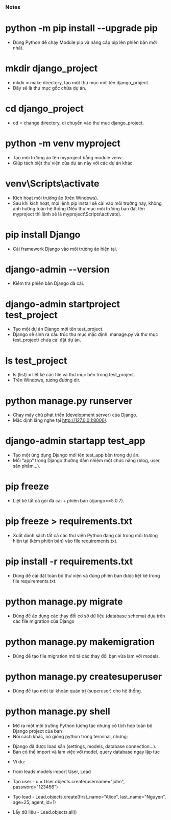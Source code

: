 ### Notes

# python -m pip install --upgrade pip

-   Dùng Python để chạy Module pip và nâng cấp pip lên phiên bản mới nhất.

# mkdir django_project

-   mkdir = make directory, tạo một thư mục mới tên django_project.
-   Đây sẽ là thư mục gốc chứa dự án.

# cd django_project

-   cd = change directory, di chuyển vào thư mục django_project.

# python -m venv myproject

-   Tạo môi trường ảo tên myproject bằng module venv.
-   Giúp tách biệt thư viện của dự án này với các dự án khác.

# venv\Scripts\activate

-   Kích hoạt môi trường ảo (trên Windows).
-   Sau khi kích hoạt, mọi lệnh pip install sẽ cài vào môi trường này, không ảnh hưởng toàn hệ thống (Nếu thư mục môi trường bạn đặt tên myproject thì lệnh sẽ là myproject\Scripts\activate).

# pip install Django

-   Cài framework Django vào môi trường ảo hiện tại.

# django-admin --version

-   Kiểm tra phiên bản Django đã cài.

# django-admin startproject test_project

-   Tạo một dự án Django mới tên test_project.
-   Django sẽ sinh ra cấu trúc thư mục mặc định: manage.py và thư mục test_project/ chứa cài đặt dự án.

# ls test_project

-   ls (list) = liệt kê các file và thư mục bên trong test_project.
-   Trên Windows, tương đương dir.

# python manage.py runserver

-   Chạy máy chủ phát triển (development server) của Django.
-   Mặc định lắng nghe tại http://127.0.0.1:8000/.

# django-admin startapp test_app

-   Tạo một ứng dụng Django mới tên test_app bên trong dự án.
-   Mỗi “app” trong Django thường đảm nhiệm một chức năng (blog, user, sản phẩm...).

# pip freeze

-   Liệt kê tất cả gói đã cài + phiên bản (django==5.0.7).

# pip freeze > requirements.txt

-   Xuất danh sách tất cả các thư viện Python đang cài trong môi trường hiện tại (kèm phiên bản) vào file requirements.txt.

# pip install -r requirements.txt

-   Dùng để cài đặt toàn bộ thư viện và đúng phiên bản được liệt kê trong file requirements.txt.

# python manage.py migrate

-   Dùng để áp dụng các thay đổi cơ sở dữ liệu (database schema) dựa trên các file migration của Django

# python manage.py makemigration

-   Dùng để tạo file migration mô tả các thay đổi bạn vừa làm với models.

# python manage.py createsuperuser

-   Dùng để tạo một tài khoản quản trị (superuser) cho hệ thống.

# python manage.py shell

-   Mở ra một môi trường Python tương tác nhưng có tích hợp toàn bộ Django project của bạn
-   Nói cách khác, nó giống python trong terminal, nhưng:

*   Django đã được load sẵn (settings, models, database connection...).
*   Bạn có thể import và làm việc với model, query database ngay lập tức

-   Ví dụ:

*   from leads.models import User, Lead

*   Tạo user - u = User.objects.create(username="john", password="123456")

*   Tạo lead - Lead.objects.create(first_name="Alice", last_name="Nguyen", age=25, agent_id=1)

*   Lấy dữ liệu - Lead.objects.all()
